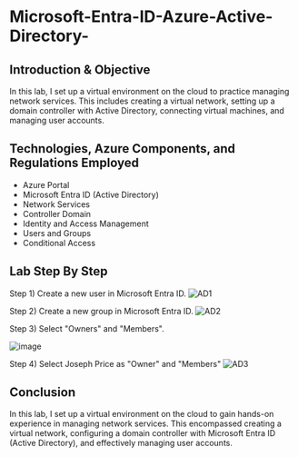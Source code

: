 # Microsoft-Entra-ID-Azure-Active-Directory-
Introduction & Objective
- 
In this lab, I set up a virtual environment on the cloud to practice managing network services. This includes creating a virtual network, setting up a domain controller with Active Directory, connecting virtual machines, and managing user accounts. 

Technologies, Azure Components, and Regulations Employed
- 
- Azure Portal 
- Microsoft Entra ID (Active Directory) 
- Network Services
- Controller Domain 
- Identity and Access Management
- Users and Groups
- Conditional Access

Lab Step By Step
- 
Step 1) Create a new user in Microsoft Entra ID. 
![AD1](https://github.com/bmpwrr/Microsoft-Entra-ID-Azure-Active-Directory-/assets/144153997/4161f1d0-66cd-4e0a-9640-1256de1b8765)

Step 2) Create a new group in Microsoft Entra ID.
![AD2](https://github.com/bmpwrr/Microsoft-Entra-ID-Azure-Active-Directory-/assets/144153997/a5d6d913-d5c5-4dbc-aaa2-304ea6538de8)

Step 3) Select "Owners" and "Members".

![image](https://github.com/bmpwrr/Microsoft-Entra-ID-Azure-Active-Directory-/assets/144153997/5b50e891-42b6-44ff-91d7-318437e793a1)


Step 4) Select Joseph Price as "Owner" and "Members"
![AD3](https://github.com/bmpwrr/Microsoft-Entra-ID-Azure-Active-Directory-/assets/144153997/2fd0b519-fed8-4d75-b65b-82614bdcf7a9)

Conclusion
-
In this lab, I set up a virtual environment on the cloud to gain hands-on experience in managing network services. This encompassed creating a virtual network, configuring a domain controller with Microsoft Entra ID (Active Directory), and effectively managing user accounts.
